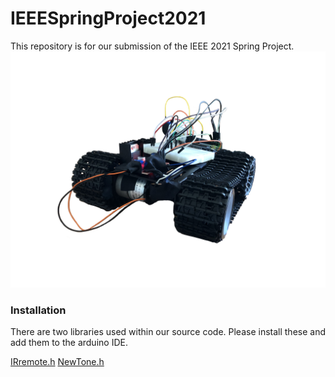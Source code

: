 # IEEESpringProject2021

This repository is for our submission of the IEEE 2021 Spring Project. 
![Robot](https://github.com/AnnabellaMacaluso/IEEESpringProject2021/blob/main/misc/robot1.png)

### Installation 
There are two libraries used within our source code. Please install these and add them to the arduino IDE.

[IRremote.h](https://www.arduino.cc/reference/en/libraries/irremote/)
[NewTone.h](https://bitbucket.org/teckel12/arduino-new-tone/downloads/)

